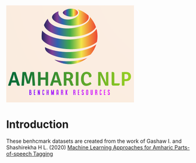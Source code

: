  [![](../../logo.png)](https://github.com/uhh-lt/amharicmodels/)
# Introduction

These benhcmark datasets are created from the work of Gashaw I. and Shashirekha H L. (2020) [Machine Learning Approaches for Amharic Parts-of-speech Tagging](https://arxiv.org/abs/2001.03324)
